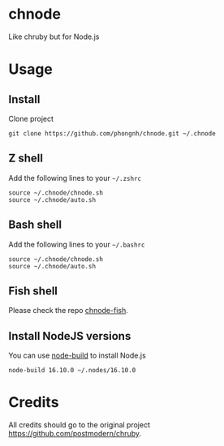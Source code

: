 # chnode

Like chruby but for Node.js

# Usage

## Install

Clone project

```
git clone https://github.com/phongnh/chnode.git ~/.chnode
```

## Z shell

Add the following lines to your `~/.zshrc`

```
source ~/.chnode/chnode.sh
source ~/.chnode/auto.sh
```

## Bash shell

Add the following lines to your `~/.bashrc`

```
source ~/.chnode/chnode.sh
source ~/.chnode/auto.sh
```

## Fish shell

Please check the repo [chnode-fish](https://github.com/phongnh/chnode-fish).

## Install NodeJS versions

You can use [node-build](https://github.com/nodenv/node-build) to install Node.js

```
node-build 16.10.0 ~/.nodes/16.10.0
```

# Credits

All credits should go to the original project https://github.com/postmodern/chruby.
